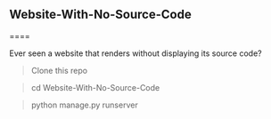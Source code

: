 ## Website-With-No-Source-Code
====

Ever seen a website that renders without displaying its source code?

> Clone this repo

> cd Website-With-No-Source-Code

> python manage.py runserver
